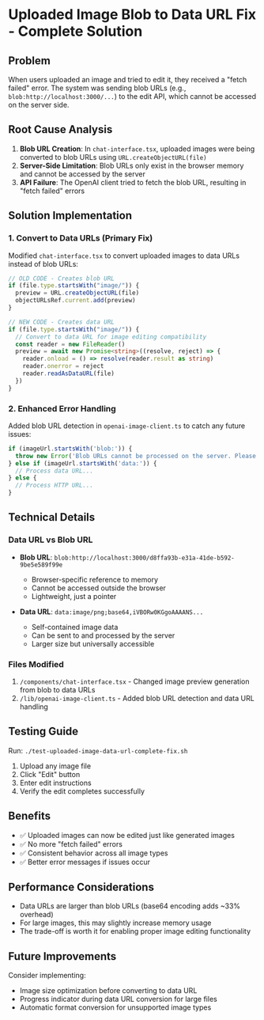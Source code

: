# Uploaded Image Blob to Data URL Fix - Complete Solution

## Problem
When users uploaded an image and tried to edit it, they received a "fetch failed" error. The system was sending blob URLs (e.g., `blob:http://localhost:3000/...`) to the edit API, which cannot be accessed on the server side.

## Root Cause Analysis
1. **Blob URL Creation**: In `chat-interface.tsx`, uploaded images were being converted to blob URLs using `URL.createObjectURL(file)`
2. **Server-Side Limitation**: Blob URLs only exist in the browser memory and cannot be accessed by the server
3. **API Failure**: The OpenAI client tried to fetch the blob URL, resulting in "fetch failed" errors

## Solution Implementation

### 1. Convert to Data URLs (Primary Fix)
Modified `chat-interface.tsx` to convert uploaded images to data URLs instead of blob URLs:

```typescript
// OLD CODE - Creates blob URL
if (file.type.startsWith("image/")) {
  preview = URL.createObjectURL(file)
  objectURLsRef.current.add(preview)
}

// NEW CODE - Creates data URL
if (file.type.startsWith("image/")) {
  // Convert to data URL for image editing compatibility
  const reader = new FileReader()
  preview = await new Promise<string>((resolve, reject) => {
    reader.onload = () => resolve(reader.result as string)
    reader.onerror = reject
    reader.readAsDataURL(file)
  })
}
```

### 2. Enhanced Error Handling
Added blob URL detection in `openai-image-client.ts` to catch any future issues:

```typescript
if (imageUrl.startsWith('blob:')) {
  throw new Error('Blob URLs cannot be processed on the server. Please ensure images are converted to data URLs before sending to the API.');
} else if (imageUrl.startsWith('data:')) {
  // Process data URL...
} else {
  // Process HTTP URL...
}
```

## Technical Details

### Data URL vs Blob URL
- **Blob URL**: `blob:http://localhost:3000/d8ffa93b-e31a-41de-b592-9be5e589f99e`
  - Browser-specific reference to memory
  - Cannot be accessed outside the browser
  - Lightweight, just a pointer

- **Data URL**: `data:image/png;base64,iVBORw0KGgoAAAANS...`
  - Self-contained image data
  - Can be sent to and processed by the server
  - Larger size but universally accessible

### Files Modified
1. `/components/chat-interface.tsx` - Changed image preview generation from blob to data URLs
2. `/lib/openai-image-client.ts` - Added blob URL detection and data URL handling

## Testing Guide
Run: `./test-uploaded-image-data-url-complete-fix.sh`

1. Upload any image file
2. Click "Edit" button
3. Enter edit instructions
4. Verify the edit completes successfully

## Benefits
- ✅ Uploaded images can now be edited just like generated images
- ✅ No more "fetch failed" errors
- ✅ Consistent behavior across all image types
- ✅ Better error messages if issues occur

## Performance Considerations
- Data URLs are larger than blob URLs (base64 encoding adds ~33% overhead)
- For large images, this may slightly increase memory usage
- The trade-off is worth it for enabling proper image editing functionality

## Future Improvements
Consider implementing:
- Image size optimization before converting to data URL
- Progress indicator during data URL conversion for large files
- Automatic format conversion for unsupported image types